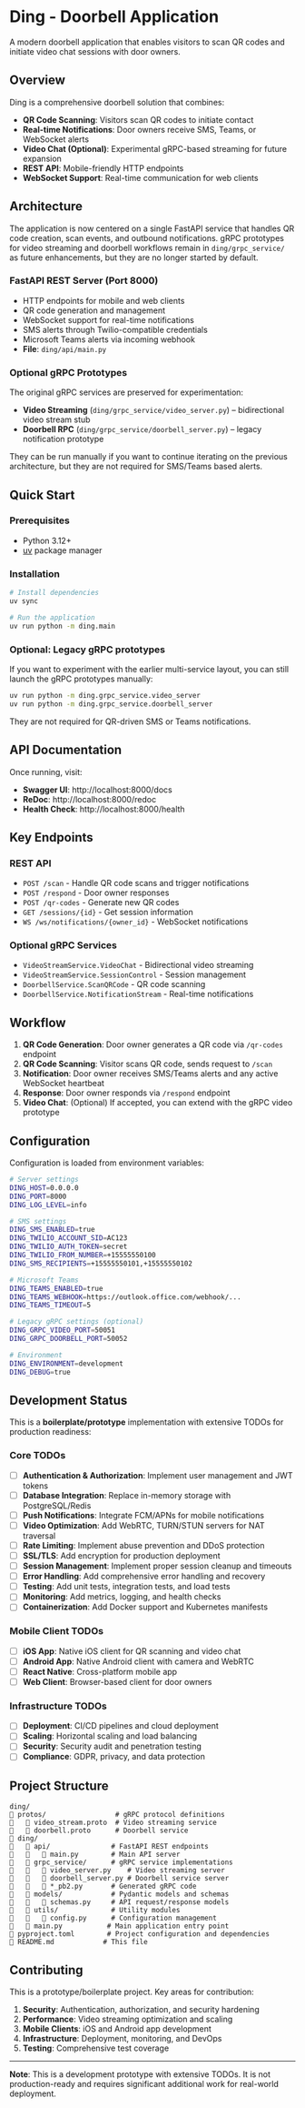 # Ding - Doorbell Application

A modern doorbell application that enables visitors to scan QR codes and initiate video chat sessions with door owners.

## Overview

Ding is a comprehensive doorbell solution that combines:

- **QR Code Scanning**: Visitors scan QR codes to initiate contact
- **Real-time Notifications**: Door owners receive SMS, Teams, or WebSocket alerts
- **Video Chat (Optional)**: Experimental gRPC-based streaming for future expansion
- **REST API**: Mobile-friendly HTTP endpoints
- **WebSocket Support**: Real-time communication for web clients

## Architecture

The application is now centered on a single FastAPI service that handles QR
code creation, scan events, and outbound notifications. gRPC prototypes for
video streaming and doorbell workflows remain in `ding/grpc_service/` as future
enhancements, but they are no longer started by default.

### FastAPI REST Server (Port 8000)

- HTTP endpoints for mobile and web clients
- QR code generation and management
- WebSocket support for real-time notifications
- SMS alerts through Twilio-compatible credentials
- Microsoft Teams alerts via incoming webhook
- **File**: `ding/api/main.py`

### Optional gRPC Prototypes

The original gRPC services are preserved for experimentation:

- **Video Streaming** (`ding/grpc_service/video_server.py`) – bidirectional video stream stub
- **Doorbell RPC** (`ding/grpc_service/doorbell_server.py`) – legacy notification prototype

They can be run manually if you want to continue iterating on the previous architecture, but they are not required for SMS/Teams based alerts.

## Quick Start

### Prerequisites

- Python 3.12+
- [uv](https://github.com/astral-sh/uv) package manager

### Installation

```bash
# Install dependencies
uv sync

# Run the application
uv run python -m ding.main
```

### Optional: Legacy gRPC prototypes

If you want to experiment with the earlier multi-service layout, you can still
launch the gRPC prototypes manually:

```bash
uv run python -m ding.grpc_service.video_server
uv run python -m ding.grpc_service.doorbell_server
```

They are not required for QR-driven SMS or Teams notifications.

## API Documentation

Once running, visit:

- **Swagger UI**: http://localhost:8000/docs
- **ReDoc**: http://localhost:8000/redoc
- **Health Check**: http://localhost:8000/health

## Key Endpoints

### REST API

- `POST /scan` - Handle QR code scans and trigger notifications
- `POST /respond` - Door owner responses
- `POST /qr-codes` - Generate new QR codes
- `GET /sessions/{id}` - Get session information
- `WS /ws/notifications/{owner_id}` - WebSocket notifications

### Optional gRPC Services

- `VideoStreamService.VideoChat` - Bidirectional video streaming
- `VideoStreamService.SessionControl` - Session management
- `DoorbellService.ScanQRCode` - QR code scanning
- `DoorbellService.NotificationStream` - Real-time notifications

## Workflow

1. **QR Code Generation**: Door owner generates a QR code via `/qr-codes` endpoint
2. **QR Code Scanning**: Visitor scans QR code, sends request to `/scan`
3. **Notification**: Door owner receives SMS/Teams alerts and any active WebSocket heartbeat
4. **Response**: Door owner responds via `/respond` endpoint
5. **Video Chat**: (Optional) If accepted, you can extend with the gRPC video prototype

## Configuration

Configuration is loaded from environment variables:

```bash
# Server settings
DING_HOST=0.0.0.0
DING_PORT=8000
DING_LOG_LEVEL=info

# SMS settings
DING_SMS_ENABLED=true
DING_TWILIO_ACCOUNT_SID=AC123
DING_TWILIO_AUTH_TOKEN=secret
DING_TWILIO_FROM_NUMBER=+15555550100
DING_SMS_RECIPIENTS=+15555550101,+15555550102

# Microsoft Teams
DING_TEAMS_ENABLED=true
DING_TEAMS_WEBHOOK=https://outlook.office.com/webhook/...
DING_TEAMS_TIMEOUT=5

# Legacy gRPC settings (optional)
DING_GRPC_VIDEO_PORT=50051
DING_GRPC_DOORBELL_PORT=50052

# Environment
DING_ENVIRONMENT=development
DING_DEBUG=true
```

## Development Status

This is a **boilerplate/prototype** implementation with extensive TODOs for production readiness:

### Core TODOs

- [ ] **Authentication & Authorization**: Implement user management and JWT tokens
- [ ] **Database Integration**: Replace in-memory storage with PostgreSQL/Redis
- [ ] **Push Notifications**: Integrate FCM/APNs for mobile notifications
- [ ] **Video Optimization**: Add WebRTC, TURN/STUN servers for NAT traversal
- [ ] **Rate Limiting**: Implement abuse prevention and DDoS protection
- [ ] **SSL/TLS**: Add encryption for production deployment
- [ ] **Session Management**: Implement proper session cleanup and timeouts
- [ ] **Error Handling**: Add comprehensive error handling and recovery
- [ ] **Testing**: Add unit tests, integration tests, and load tests
- [ ] **Monitoring**: Add metrics, logging, and health checks
- [ ] **Containerization**: Add Docker support and Kubernetes manifests

### Mobile Client TODOs

- [ ] **iOS App**: Native iOS client for QR scanning and video chat
- [ ] **Android App**: Native Android client with camera and WebRTC
- [ ] **React Native**: Cross-platform mobile app
- [ ] **Web Client**: Browser-based client for door owners

### Infrastructure TODOs

- [ ] **Deployment**: CI/CD pipelines and cloud deployment
- [ ] **Scaling**: Horizontal scaling and load balancing
- [ ] **Security**: Security audit and penetration testing
- [ ] **Compliance**: GDPR, privacy, and data protection

## Project Structure

```
ding/
   protos/                 # gRPC protocol definitions
      video_stream.proto  # Video streaming service
      doorbell.proto      # Doorbell service
   ding/
      api/               # FastAPI REST endpoints
         main.py        # Main API server
      grpc_service/      # gRPC service implementations
         video_server.py    # Video streaming server
         doorbell_server.py # Doorbell service server
         *_pb2.py       # Generated gRPC code
      models/            # Pydantic models and schemas
         schemas.py     # API request/response models
      utils/             # Utility modules
         config.py      # Configuration management
      main.py           # Main application entry point
   pyproject.toml        # Project configuration and dependencies
   README.md            # This file
```

## Contributing

This is a prototype/boilerplate project. Key areas for contribution:

1. **Security**: Authentication, authorization, and security hardening
2. **Performance**: Video streaming optimization and scaling
3. **Mobile Clients**: iOS and Android app development
4. **Infrastructure**: Deployment, monitoring, and DevOps
5. **Testing**: Comprehensive test coverage

---

**Note**: This is a development prototype with extensive TODOs. It is not production-ready and requires significant additional work for real-world deployment.
